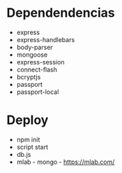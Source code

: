 # Dependendencias
* express
* express-handlebars
* body-parser
* mongoose
* express-session
* connect-flash
* bcryptjs
* passport
* passport-local


# Deploy
* npm init
* script start
* db.js
* mlab - mongo - https://mlab.com/

